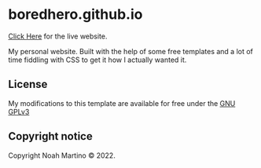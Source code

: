 # boredhero.github.io

[Click Here](https://boredhero.github.io/) for the live website.

My personal website. Built with the help of some free templates and a lot of time fiddling with CSS to get it how I actually wanted it.

## License

My modifications to this template are available for free under the [GNU GPLv3](https://www.gnu.org/licenses/gpl-3.0.en.html)

## Copyright notice

Copyright Noah Martino © 2022. 

